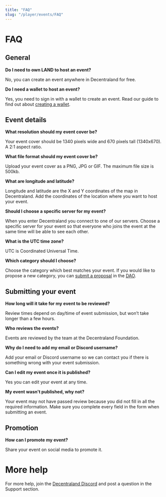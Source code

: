```yaml
---
title: "FAQ"
slug: "/player/events/FAQ"
---
```


# FAQ

## General

**Do I need to own LAND to host an event?**

No, you can create an event anywhere in Decentraland for free.

**Do I need a wallet to host an event?**

Yes, you need to sign in with a wallet to create an event. Read our guide to find out about [creating a wallet](https://docs.decentraland.org/player/blockchain-integration/get-a-wallet/).

## Event details

**What resolution should my event cover be?**

Your event cover should be 1340 pixels wide and 670 pixels tall (1340x670). A 2:1 aspect ratio.

**What file format should my event cover be?**

Upload your event cover as a PNG, JPG or GIF. The maximum file size is 500kb.

**What are longitude and latitude?**

Longitude and latitude are the X and Y coordinates of the map in Decentraland. Add the coordinates of the location where you want to host your event.

**Should I choose a specific server for my event?**

When you enter Decentraland you connect to one of our servers. Choose a specific server for your event so that everyone who joins the event at the same time will be able to see each other.

**What is the UTC time zone?**

UTC is Coordinated Universal Time.

**Which category should I choose?**

Choose the category which best matches your event. If you would like to propose a new category, you can [submit a proposal](https://docs.decentraland.org/player/general/dao/dao-userguide/) in the [DAO](https://governance.decentraland.org/).

## Submitting your event

**How long will it take for my event to be reviewed?**

Review times depend on day/time of event submission, but won’t take longer than a few hours.

**Who reviews the events?**

Events are reviewed by the team at the Decentraland Foundation.

**Why do I need to add my email or Discord username?**

Add your email or Discord username so we can contact you if there is something wrong with your event submission.

**Can I edit my event once it is published?**

Yes you can edit your event at any time.

**My event wasn't published, why not?**

Your event may not have passed review because you did not fill in all the required information. Make sure you complete every field in the form when submitting an event.

## Promotion

**How can I promote my event?**

Share your event on social media to promote it.

# More help

For more help, join the [Decentraland Discord](https://decentraland.org/discord) and post a question in the Support section.
